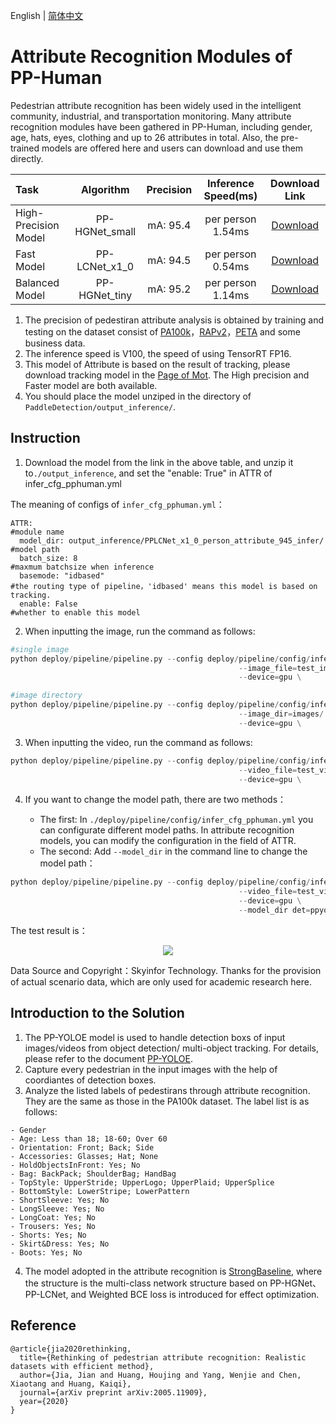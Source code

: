 English | [简体中文](attribute.md)

# Attribute Recognition Modules of PP-Human

Pedestrian attribute recognition has been widely used in the intelligent community, industrial, and transportation monitoring. Many attribute recognition modules have been gathered in PP-Human, including gender, age, hats, eyes, clothing and up to 26 attributes in total. Also, the pre-trained models are offered here and users can download and use them directly.

| Task                 | Algorithm | Precision | Inference Speed(ms) | Download Link                                                                               |
|:---------------------|:---------:|:------:|:------:| :---------------------------------------------------------------------------------: |
| High-Precision Model    |  PP-HGNet_small  |  mA: 95.4  | per person 1.54ms | [Download](https://bj.bcebos.com/v1/paddledet/models/pipeline/PPHGNet_small_person_attribute_954_infer.tar) |
| Fast Model    |  PP-LCNet_x1_0  |  mA: 94.5  | per person 0.54ms | [Download](https://bj.bcebos.com/v1/paddledet/models/pipeline/PPLCNet_x1_0_person_attribute_945_infer.tar) |
| Balanced Model    |  PP-HGNet_tiny  |  mA: 95.2  | per person 1.14ms | [Download](https://bj.bcebos.com/v1/paddledet/models/pipeline/PPHGNet_tiny_person_attribute_952_infer.tar) |

1. The precision of pedestiran attribute analysis is obtained by training and testing on the dataset consist of [PA100k](https://github.com/xh-liu/HydraPlus-Net#pa-100k-dataset)，[RAPv2](http://www.rapdataset.com/rapv2.html)，[PETA](http://mmlab.ie.cuhk.edu.hk/projects/PETA.html) and some business data.
2. The inference speed is V100, the speed of using TensorRT FP16.
3. This model of Attribute is based on the result of tracking, please download tracking model in the [Page of Mot](./mot_en.md). The High precision and Faster model are both available.
4. You should place the model unziped in the directory of `PaddleDetection/output_inference/`.

## Instruction

1. Download the model from the link in the above table, and unzip it to```./output_inference```, and set the "enable: True" in ATTR of infer_cfg_pphuman.yml

The meaning of configs of `infer_cfg_pphuman.yml`：
```
ATTR:                                                                     #module name
  model_dir: output_inference/PPLCNet_x1_0_person_attribute_945_infer/    #model path
  batch_size: 8                                                           #maxmum batchsize when inference
  basemode: "idbased"                                                     #the routing type of pipeline，'idbased' means this model is based on tracking.
  enable: False                                                           #whether to enable this model
```

2. When inputting the image, run the command as follows:
```python
#single image
python deploy/pipeline/pipeline.py --config deploy/pipeline/config/infer_cfg_pphuman.yml \
                                                   --image_file=test_image.jpg \
                                                   --device=gpu \

#image directory
python deploy/pipeline/pipeline.py --config deploy/pipeline/config/infer_cfg_pphuman.yml \
                                                   --image_dir=images/ \
                                                   --device=gpu \

```
3. When inputting the video, run the command as follows:
```python
python deploy/pipeline/pipeline.py --config deploy/pipeline/config/infer_cfg_pphuman.yml \
                                                   --video_file=test_video.mp4 \
                                                   --device=gpu \
```
4. If you want to change the model path, there are two methods：

    - The first: In ```./deploy/pipeline/config/infer_cfg_pphuman.yml``` you can configurate different model paths. In attribute recognition models, you can modify the configuration in the field of ATTR.
    - The second: Add `--model_dir` in the command line to change the model path：
```python
python deploy/pipeline/pipeline.py --config deploy/pipeline/config/infer_cfg_pphuman.yml \
                                                   --video_file=test_video.mp4 \
                                                   --device=gpu \
                                                   --model_dir det=ppyoloe/
```

The test result is：

<div width="1000" align="center">
  <img src="https://user-images.githubusercontent.com/48054808/159898428-5bda0831-7249-4889-babd-9165f26f664d.gif"/>
</div>

Data Source and Copyright：Skyinfor Technology. Thanks for the provision of actual scenario data, which are only used for academic research here.

## Introduction to the Solution

1. The PP-YOLOE model is used to handle detection boxs of input images/videos from object detection/ multi-object tracking. For details, please refer to the document [PP-YOLOE](../../../configs/ppyoloe).
2. Capture every pedestrian in the input images with the help of coordiantes of detection boxes.
3. Analyze the listed labels of pedestirans through attribute recognition. They are the same as those in the PA100k dataset. The label list is as follows:
```
- Gender
- Age: Less than 18; 18-60; Over 60
- Orientation: Front; Back; Side
- Accessories: Glasses; Hat; None
- HoldObjectsInFront: Yes; No
- Bag: BackPack; ShoulderBag; HandBag
- TopStyle: UpperStride; UpperLogo; UpperPlaid; UpperSplice
- BottomStyle: LowerStripe; LowerPattern
- ShortSleeve: Yes; No
- LongSleeve: Yes; No
- LongCoat: Yes; No
- Trousers: Yes; No
- Shorts: Yes; No
- Skirt&Dress: Yes; No
- Boots: Yes; No
```

4. The model adopted in the attribute recognition is [StrongBaseline](https://arxiv.org/pdf/2107.03576.pdf), where the structure is the multi-class network structure based on PP-HGNet、PP-LCNet, and Weighted BCE loss is introduced for effect optimization.

## Reference
```
@article{jia2020rethinking,
  title={Rethinking of pedestrian attribute recognition: Realistic datasets with efficient method},
  author={Jia, Jian and Huang, Houjing and Yang, Wenjie and Chen, Xiaotang and Huang, Kaiqi},
  journal={arXiv preprint arXiv:2005.11909},
  year={2020}
}
```
